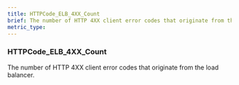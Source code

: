 ```yaml
---
title: HTTPCode_ELB_4XX_Count
brief: The number of HTTP 4XX client error codes that originate from the load balancer.
metric_type:
---
```

### HTTPCode_ELB_4XX_Count

The number of HTTP 4XX client error codes that originate from the load balancer.
